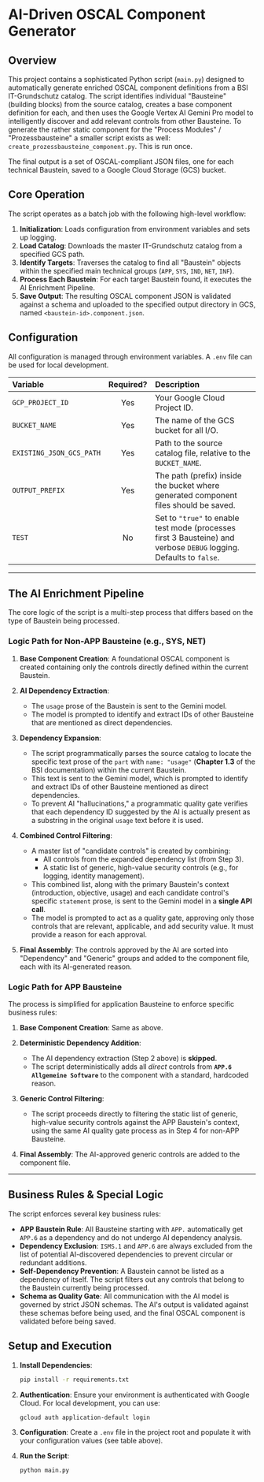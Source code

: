 # AI-Driven OSCAL Component Generator

## Overview

This project contains a sophisticated Python script (`main.py`) designed to automatically generate enriched OSCAL component definitions from a BSI IT-Grundschutz catalog. The script identifies individual "Bausteine" (building blocks) from the source catalog, creates a base component definition for each, and then uses the Google Vertex AI Gemini Pro model to intelligently discover and add relevant controls from other Bausteine. To generate the rather static component for the "Process Modules" / "Prozessbausteine" a smaller script exists as well: `create_prozessbausteine_component.py`. This is run once.

The final output is a set of OSCAL-compliant JSON files, one for each technical Baustein, saved to a Google Cloud Storage (GCS) bucket.

## Core Operation

The script operates as a batch job with the following high-level workflow:

1.  **Initialization**: Loads configuration from environment variables and sets up logging.
2.  **Load Catalog**: Downloads the master IT-Grundschutz catalog from a specified GCS path.
3.  **Identify Targets**: Traverses the catalog to find all "Baustein" objects within the specified main technical groups (`APP`, `SYS`, `IND`, `NET`, `INF`).
4.  **Process Each Baustein**: For each target Baustein found, it executes the AI Enrichment Pipeline.
5.  **Save Output**: The resulting OSCAL component JSON is validated against a schema and uploaded to the specified output directory in GCS, named `<baustein-id>.component.json`.

## Configuration

All configuration is managed through environment variables. A `.env` file can be used for local development.

| Variable | Required? | Description |
| :--- | :---: | :--- |
| `GCP_PROJECT_ID` | Yes | Your Google Cloud Project ID. |
| `BUCKET_NAME` | Yes | The name of the GCS bucket for all I/O. |
| `EXISTING_JSON_GCS_PATH`| Yes | Path to the source catalog file, relative to the `BUCKET_NAME`. |
| `OUTPUT_PREFIX` | Yes | The path (prefix) inside the bucket where generated component files should be saved. |
| `TEST` | No | Set to `"true"` to enable test mode (processes first 3 Bausteine) and verbose `DEBUG` logging. Defaults to `false`. |

---

## The AI Enrichment Pipeline

The core logic of the script is a multi-step process that differs based on the type of Baustein being processed.

### Logic Path for **Non-APP** Bausteine (e.g., SYS, NET)

1.  **Base Component Creation**: A foundational OSCAL component is created containing only the controls directly defined within the current Baustein.

2.  **AI Dependency Extraction**:
    *   The `usage` prose of the Baustein is sent to the Gemini model.
    *   The model is prompted to identify and extract IDs of other Bausteine that are mentioned as direct dependencies.

3.  **Dependency Expansion**: 
    *   The script programmatically parses the source catalog to locate the specific text prose of the `part` with `name: "usage"` (**Chapter 1.3** of the BSI documentation) within the current Baustein.
    *   This text is sent to the Gemini model, which is prompted to identify and extract IDs of other Bausteine mentioned as direct dependencies.
    *   To prevent AI "hallucinations," a programmatic quality gate verifies that each dependency ID suggested by the AI is actually present as a substring in the original `usage` text before it is used.

4.  **Combined Control Filtering**:
    *   A master list of "candidate controls" is created by combining:
        *   All controls from the expanded dependency list (from Step 3).
        *   A static list of generic, high-value security controls (e.g., for logging, identity management).
    *   This combined list, along with the primary Baustein's context (introduction, objective, usage) and each candidate control's specific `statement` prose, is sent to the Gemini model in a **single API call**.
    *   The model is prompted to act as a quality gate, approving only those controls that are relevant, applicable, and add security value. It must provide a reason for each approval.

5.  **Final Assembly**: The controls approved by the AI are sorted into "Dependency" and "Generic" groups and added to the component file, each with its AI-generated reason.

### Logic Path for **APP** Bausteine

The process is simplified for application Bausteine to enforce specific business rules:

1.  **Base Component Creation**: Same as above.

2.  **Deterministic Dependency Addition**:
    *   The AI dependency extraction (Step 2 above) is **skipped**.
    *   The script deterministically adds all *direct* controls from **`APP.6 Allgemeine Software`** to the component with a standard, hardcoded reason.

3.  **Generic Control Filtering**:
    *   The script proceeds directly to filtering the static list of generic, high-value security controls against the APP Baustein's context, using the same AI quality gate process as in Step 4 for non-APP Bausteine.

4.  **Final Assembly**: The AI-approved generic controls are added to the component file.

---

## Business Rules & Special Logic

The script enforces several key business rules:

*   **APP Baustein Rule**: All Bausteine starting with `APP.` automatically get `APP.6` as a dependency and do not undergo AI dependency analysis.
*   **Dependency Exclusion**: `ISMS.1` and `APP.6` are always excluded from the list of potential AI-discovered dependencies to prevent circular or redundant additions.
*   **Self-Dependency Prevention**: A Baustein cannot be listed as a dependency of itself. The script filters out any controls that belong to the Baustein currently being processed.
*   **Schema as Quality Gate**: All communication with the AI model is governed by strict JSON schemas. The AI's output is validated against these schemas before being used, and the final OSCAL component is validated before being saved.

## Setup and Execution

1.  **Install Dependencies**:
    ```bash
    pip install -r requirements.txt
    ```

2.  **Authentication**: Ensure your environment is authenticated with Google Cloud. For local development, you can use:
    ```bash
    gcloud auth application-default login
    ```

3.  **Configuration**: Create a `.env` file in the project root and populate it with your configuration values (see table above).

4.  **Run the Script**:
    ```bash
    python main.py
    ```